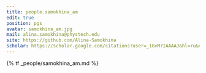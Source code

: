 ```yaml
---
title: people.samokhina_am
edit: true
position: pgs
avatar: samokhina_am.jpg
mail: alina.samokhina@phystech.edu
site: https://github.com/Alina-Samokhina
scholar: https://scholar.google.com/citations?user=_1GvM7IAAAAJ&hl=ru&oi=ao
---
```


{% tf _people/samokhina_am.md %}
